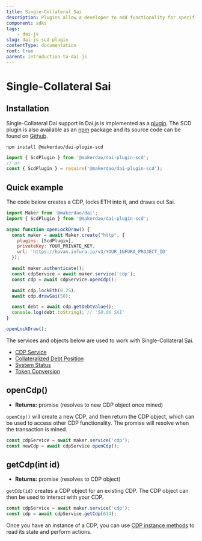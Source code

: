 ```yaml
---
title: Single-Collateral Sai
description: Plugins allow a developer to add functionality for specific needs without increasing the size of the core library.
component: sdks
tags:
	- dai-js
slug: dai-js-scd-plugin
contentType: documentation
root: true
parent: introduction-to-dai-js
---
```


# Single-Collateral Sai

## Installation

Single-Collateral Dai support in Dai.js is implemented as a [plugin](../maker/plugins.md). The SCD plugin is also available as an [npm](https://www.npmjs.com/package/@makerdao/dai-plugin-scd) package and its source code can be found on [Github](https://github.com/makerdao/dai.js/tree/dev/packages/dai-plugin-scd).

`npm install @makerdao/dai-plugin-scd`

```javascript
import { ScdPlugin } from '@makerdao/dai-plugin-scd';
// or
const { ScdPlugin } = require('@makerdao/dai-plugin-scd');
```

## Quick example

The code below creates a CDP, locks ETH into it, and draws out Sai.

```javascript
import Maker from '@makerdao/dai';
import { ScdPlugin } from '@makerdao/dai-plugin-scd';

async function openLockDraw() {
  const maker = await Maker.create("http", {
    plugins: [ScdPlugin],
    privateKey: YOUR_PRIVATE_KEY,
    url: 'https://kovan.infura.io/v3/YOUR_INFURA_PROJECT_ID'
  });

  await maker.authenticate();
  const cdpService = await maker.service('cdp');
  const cdp = await cdpService.openCdp();

  await cdp.lockEth(0.25);
  await cdp.drawSai(50);

  const debt = await cdp.getDebtValue();
  console.log(debt.toString); // '50.00 SAI'
}

openLockDraw();
```

The services and objects below are used to work with Single-Collateral Sai.

* [CDP Service](eth-cdp-service.md)
* [Collateralized Debt Position](collateralized-debt-position.md)
* [System Status](system-status.md)
* [Token Conversion](token-conversion.md)

## openCdp\(\)

* **Returns:** promise \(resolves to new CDP object once mined\)

`openCdp()` will create a new CDP, and then return the CDP object, which can be used to access other CDP functionality. The promise will resolve when the transaction is mined.

```javascript
const cdpService = await maker.service('cdp');
const newCdp = await cdpService.openCdp();
```

## getCdp\(int id\)

* **Returns:** promise \(resolves to CDP object\)

`getCdp(id)` creates a CDP object for an existing CDP. The CDP object can then be used to interact with your CDP.

```javascript
const cdpService = await maker.service('cdp');
const cdp = await cdpService.getCdp(614);
```

Once you have an instance of a CDP, you can use [CDP instance methods](collateralized-debt-position.md) to read its state and perform actions.

